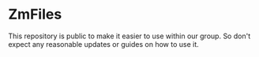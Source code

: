 # ZmFiles
This repository is public to make it easier to use within our group. So don't expect any reasonable updates or guides on how to use it.
